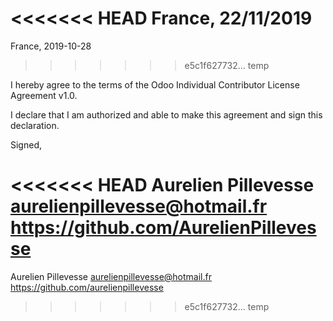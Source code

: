 <<<<<<< HEAD
France, 22/11/2019
=======
France, 2019-10-28
>>>>>>> e5c1f627732... temp

I hereby agree to the terms of the Odoo Individual Contributor License
Agreement v1.0.

I declare that I am authorized and able to make this agreement and sign this
declaration.

Signed,

<<<<<<< HEAD
Aurelien Pillevesse aurelienpillevesse@hotmail.fr https://github.com/AurelienPillevesse
=======
Aurelien Pillevesse aurelienpillevesse@hotmail.fr https://github.com/aurelienpillevesse
>>>>>>> e5c1f627732... temp
